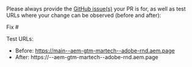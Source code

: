 Please always provide the [GitHub issue(s)](../issues) your PR is for, as well as test URLs where your change can be observed (before and after):

Fix #<gh-issue-id>

Test URLs:
- Before: https://main--aem-gtm-martech--adobe-rnd.aem.page
- After: https://<branch>--aem-gtm-martech--adobe-rnd.aem.page
